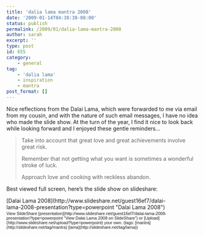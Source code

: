 ```yaml
---
title: 'dalia lama mantra 2008'
date: '2009-01-14T04:38:38-08:00'
status: publish
permalink: /2009/01/dalia-lama-mantra-2008
author: sarah
excerpt: ''
type: post
id: 655
category:
    - general
tag:
    - 'dalia lama'
    - inspiration
    - mantra
post_format: []
---
```

Nice reflections from the Dalai Lama, which were forwarded to me via email from my cousin, and with the nature of such email messages, I have no idea who made the slide show. At the turn of the year, I find it nice to look back while looking forward and I enjoyed these gentle reminders…

> Take into account that great love and great achievements involve great risk.
> 
> Remember that not getting what you want is sometimes a wonderful stroke of luck.
> 
> Approach love and cooking with reckless abandon.

Best viewed full screen, here’s the slide show on slideshare:

<div id="__ss_916126" style="width:425px;text-align:left">[Dalai Lama 2008](http://www.slideshare.net/guest16ef7/dalai-lama-2008-presentation?type=powerpoint "Dalai Lama 2008")<div style="font-size:11px;font-family:tahoma,arial;height:26px;padding-top:2px">View SlideShare [presentation](http://www.slideshare.net/guest16ef7/dalai-lama-2008-presentation?type=powerpoint "View Dalai Lama 2008 on SlideShare") or [Upload](http://www.slideshare.net/upload?type=powerpoint) your own. (tags: [mantra](http://slideshare.net/tag/mantra) [lama](http://slideshare.net/tag/lama))</div></div>